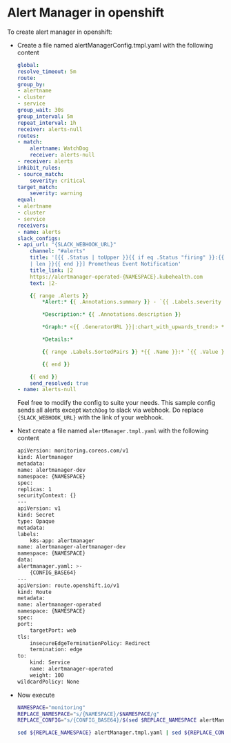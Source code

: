 # Alert Manager in openshift

To create alert manager in openshift:

- Create a file named alertManagerConfig.tmpl.yaml with the following content

    ```yaml
    global:
    resolve_timeout: 5m
    route:
    group_by:
    - alertname
    - cluster
    - service
    group_wait: 30s
    group_interval: 5m
    repeat_interval: 1h
    receiver: alerts-null
    routes:
    - match:
        alertname: WatchDog
        receiver: alerts-null
    - receiver: alerts
    inhibit_rules:
    - source_match:
        severity: critical
    target_match:
        severity: warning
    equal:
    - alertname
    - cluster
    - service
    receivers:
    - name: alerts
    slack_configs:
    - api_url: "{SLACK_WEBHOOK_URL}"
        channel: "#alerts"
        title: '[{{ .Status | toUpper }}{{ if eq .Status "firing" }}:{{ .Alerts.Firing
        | len }}{{ end }}] Prometheus Event Notification'
        title_link: |2
        https://alertmanager-operated-{NAMESPACE}.kubehealth.com
        text: |2-

        {{ range .Alerts }}
            *Alert:* {{ .Annotations.summary }} - `{{ .Labels.severity }}`

            *Description:* {{ .Annotations.description }}

            *Graph:* <{{ .GeneratorURL }}|:chart_with_upwards_trend:> *Runbook:* <{{ .Annotations.runbook }}|:spiral_note_pad:>

            *Details:*

            {{ range .Labels.SortedPairs }} *{{ .Name }}:* `{{ .Value }}`

            {{ end }}

        {{ end }}
        send_resolved: true
    - name: alerts-null
    ```

    Feel free to modify the config to suite your needs. This sample config sends all alerts except `WatchDog` to slack via webhook. Do replace `{SLACK_WEBHOOK_URL}` with the link of your webhook.

- Next create a file named `alertManager.tmpl.yaml` with the following content

    ```bash
    apiVersion: monitoring.coreos.com/v1
    kind: Alertmanager
    metadata:
    name: alertmanager-dev
    namespace: {NAMESPACE}
    spec:
    replicas: 1
    securityContext: {}
    ---
    apiVersion: v1
    kind: Secret
    type: Opaque
    metadata:
    labels:
        k8s-app: alertmanager
    name: alertmanager-alertmanager-dev
    namespace: {NAMESPACE}
    data:
    alertmanager.yaml: >-
        {CONFIG_BASE64}
    ---
    apiVersion: route.openshift.io/v1
    kind: Route
    metadata:
    name: alertmanager-operated
    namespace: {NAMESPACE}
    spec:
    port:
        targetPort: web
    tls:
        insecureEdgeTerminationPolicy: Redirect
        termination: edge
    to:
        kind: Service
        name: alertmanager-operated
        weight: 100
    wildcardPolicy: None
    ```

- Now execute

    ```bash
    NAMESPACE="monitoring"
    REPLACE_NAMESPACE="s/{NAMESPACE}/$NAMESPACE/g"
    REPLACE_CONFIG="s/{CONFIG_BASE64}/$(sed $REPLACE_NAMESPACE alertManagerConfig.tmpl.yaml | base64 -w 0)/g"

    sed ${REPLACE_NAMESPACE} alertManager.tmpl.yaml | sed ${REPLACE_CONFIG} | oc apply --namespace ${NAMESPACE} -f -

    ```